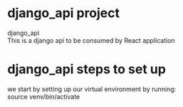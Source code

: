 # django_api project 
django_api </br>
This is a django api to be consumed by React application</br>

# django_api steps to set up
we start by setting up our virtual environment by running:</br>
source venv/bin/activate
